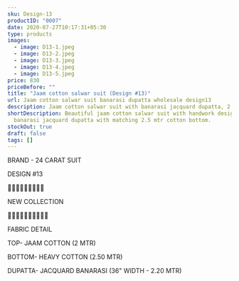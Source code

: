```yaml
---
sku: Design-13
productID: "0007"
date: 2020-07-27T10:17:31+05:30
type: products
images:
  - image: D13-1.jpeg
  - image: D13-2.jpeg
  - image: D13-3.jpeg
  - image: D13-4.jpeg
  - image: D13-5.jpeg
price: 830
priceBefore: ""
title: "Jaam cotton salwar suit (Design #13)"
url: Jaam cotton salwar suit banarasi dupatta wholesale design13
description: Jaam cotton salwar suit with banarasi jacquard dupatta, 2.5 mtr salwar
shortDescription: Beautiful jaam cotton salwar suit with handwork design, 36"
  banarasi jacquard dupatta with matching 2.5 mtr cotton bottom.
stockOut: true
draft: false
tags: []
---
```

BRAND - 24 CARAT SUIT

DESIGN #13

💐💐💐💐💐💐💐💐💐

NEW COLLECTION

🌷🌷🌷🌷🌷🌷🌷🌷🌷🌷

FABRIC DETAIL

TOP- JAAM COTTON (2 MTR)

BOTTOM- HEAVY COTTON (2.50 MTR)

DUPATTA- JACQUARD BANARASI (36" WIDTH - 2.20 MTR)